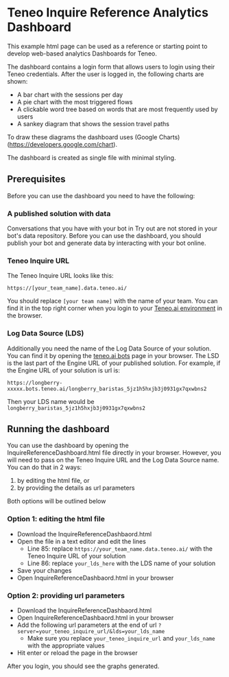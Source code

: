 # Teneo Inquire Reference Analytics Dashboard
This example html page can be used as a reference or starting point to develop web-based analytics Dashboards for Teneo. 

The dashboard contains a login form that allows users to login using their Teneo credentials. After the user is logged in, the following charts are shown:
- A bar chart with the sessions per day
- A pie chart with the most triggered flows
- A clickable word tree based on words that are most frequently used by users
- A sankey diagram that shows the session travel paths 

To draw these diagrams the dashboard uses (Google Charts)(https://developers.google.com/chart).

The dashboard is created as single file with minimal styling.

## Prerequisites
Before you can use the dashboard you need to have the following:

### A published solution with data
Conversations that you have with your bot in Try out are not stored in your bot's data repository. Before you can use the dashboard, you should publish your bot and generate data by interacting with your bot online.

### Teneo Inquire URL
The Teneo Inquire URL looks like this: 

```
https://[your_team_name].data.teneo.ai/
```

You should replace `[your team name]` with the name of your team. You can find it in the top right corner when you login to your [Teneo.ai environment](https://www.teneo.ai/manage/environment) in the browser.

### Log Data Source (LDS)
Additionally you need the name of the Log Data Source of your solution. You can find it by opening the [teneo.ai bots](https://www.teneo.ai/manage/bots) page in your browser. The LSD is the last part of the Engine URL of your published solution. For example, if the Engine URL of your solution is url is:

```
https://longberry-xxxxx.bots.teneo.ai/longberry_baristas_5jz1h5hxjb3j0931gx7qxwbns2
```

Then your LDS name would be `longberry_baristas_5jz1h5hxjb3j0931gx7qxwbns2`

## Running the dashboard

You can use the dashboard by opening the InquireReferenceDashboard.html file directly in your browser. However, you will need to pass on the Teneo Inquire URL and the Log Data Source name. You can do that in 2 ways: 

1) by editing the html file, or
2) by providing the details as url parameters

Both options will be outlined below

### Option 1: editing the html file
- Download the InquireReferenceDashbaord.html
- Open the file in a text editor and edit the lines
    - Line 85: replace `https://your_team_name.data.teneo.ai/` with the Teneo Inquire URL of your solution
    - Line 86: replace `your_lds_here` with the LDS name of your solution
- Save your changes
- Open InquireReferenceDashbaord.html in your browser

### Option 2: providing url parameters
- Download the InquireReferenceDashbaord.html
- Open InquireReferenceDashbaord.html in your browser
- Add the following url parameters at the end of url `?server=your_teneo_inquire_url/&lds=your_lds_name`
    - Make sure you replace `your_teneo_inquire_url` and `your_lds_name` with the appropriate values
- Hit enter or reload the page in the browser

After you login, you should see the graphs generated.

